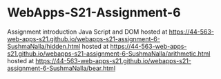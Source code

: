 # WebApps-S21-Assignment-6
Assignment introduction Java Script and DOM
hosted at https://44-563-web-apps-s21.github.io/webapps-s21-assignment-6-SushmaNalla/hidden.html
hosted at https://44-563-web-apps-s21.github.io/webapps-s21-assignment-6-SushmaNalla/arithmetic.html
hosted at https://44-563-web-apps-s21.github.io/webapps-s21-assignment-6-SushmaNalla/bear.html